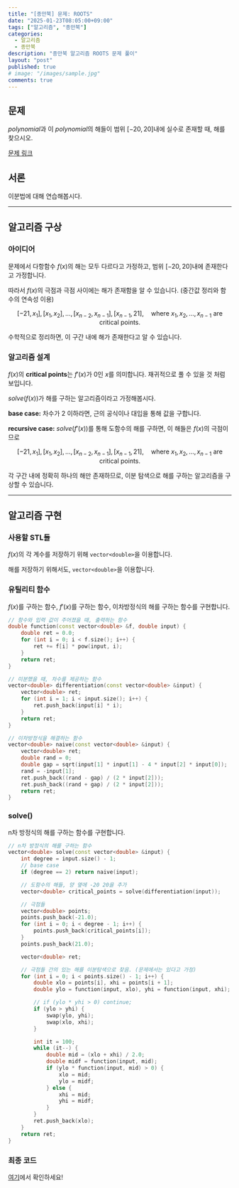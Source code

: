 ```yaml
---
title: "[종만북] 문제: ROOTS"
date: "2025-01-23T08:05:00+09:00"
tags: ["알고리즘", "종만북"]
categories:
  - 알고리즘
  - 종만북
description: "종만북 알고리즘 ROOTS 문제 풀이"
layout: "post"
published: true
# image: "/images/sample.jpg"
comments: true
---
```


## 문제
$polynomial$과 이 $polynomial$의 해들이 범위 $[-20, 20]$내에 실수로 존재할 때, 해를 찾으시오.

[문제 링크](https://algospot.com/judge/problem/read/ROOTS)

## 서론
이분법에 대해 연습해봅시다.

* * *

## 알고리즘 구상
### 아이디어
문제에서 다항함수 $f(x)$의 해는 모두 다르다고 가정하고, 범위 $[-20, 20]$내에 존재한다고 가정합니다.

따라서 $f(x)$의 극점과 극점 사이에는 해가 존재함을 알 수 있습니다. (중간값 정리와 함수의 연속성 이용)

$$
[-21, x_1], \, [x_1, x_2], \, \ldots, [x_{n-2}, x_{n-1}], [x_{n-1}, 21], \quad \text{where } x_1, x_2, \ldots, x_{n-1} \text{ are critical points.}
$$

수학적으로 정리하면, 이 구간 내에 해가 존재한다고 알 수 있습니다.

### 알고리즘 설계
$f(x)$의 **critical points**는 $f'(x)$가 $0$인 $x$를 의미합니다. 재귀적으로 풀 수 있을 것 처럼 보입니다.

$solve(f(x))$가 해를 구하는 알고리즘이라고 가정해봅시다.

**base case:** 차수가 2 이하라면, 근의 공식이나 대입을 통해 값을 구합니다.

**recursive case:**
$solve(f'(x))$를 통해 도함수의 해를 구하면, 이 해들은 $f(x)$의 극점이므로 

$$
[-21, x_1], \, [x_1, x_2], \, \ldots, [x_{n-2}, x_{n-1}], [x_{n-1}, 21], \quad \text{where } x_1, x_2, \ldots, x_{n-1} \text{ are critical points.}
$$

각 구간 내에 정확히 하나의 해만 존재하므로, 이분 탐색으로 해를 구하는 알고리즘을 구상할 수 있습니다.

* * *

## 알고리즘 구현
### 사용할 STL들
$f(x)$의 각 계수를 저장하기 위해 `vector<double>`을 이용합니다.

해를 저장하기 위해서도, `vector<double>`을 이용합니다.

### 유틸리티 함수
$f(x)$를 구하는 함수, $f'(x)$를 구하는 함수, 이차방정식의 해를 구하는 함수를 구현합니다.

```c++
// 함수와 입력 값이 주어졌을 때, 출력하는 함수
double function(const vector<double> &f, double input) {
    double ret = 0.0;
    for (int i = 0; i < f.size(); i++) {
        ret += f[i] * pow(input, i);
    }
    return ret;
}
```
```c++
// 미분했을 때, 차수를 제공하는 함수
vector<double> differentiation(const vector<double> &input) {
    vector<double> ret;
    for (int i = 1; i < input.size(); i++) {
        ret.push_back(input[i] * i);
    }
    return ret;
}
```
```c++
// 이차방정식을 해결하는 함수
vector<double> naive(const vector<double> &input) {
    vector<double> ret;
    double rand = 0;
    double gap = sqrt(input[1] * input[1] - 4 * input[2] * input[0]);
    rand = -input[1];
    ret.push_back((rand - gap) / (2 * input[2]));
    ret.push_back((rand + gap) / (2 * input[2]));
    return ret;
}
```

### solve()
n차 방정식의 해를 구하는 함수를 구현합니다.

```c++
// n차 방정식의 해를 구하는 함수
vector<double> solve(const vector<double> &input) {
    int degree = input.size() - 1;
    // base case
    if (degree == 2) return naive(input);

    // 도함수의 해들, 양 옆에 -20 20을 추가
    vector<double> critical_points = solve(differentiation(input));

    // 극점들
    vector<double> points;
    points.push_back(-21.0);
    for (int i = 0; i < degree - 1; i++) {
        points.push_back(critical_points[i]);
    }
    points.push_back(21.0);

    vector<double> ret;

    // 극점들 간의 있는 해를 이분탐색으로 찾음. (문제에서는 있다고 가정)
    for (int i = 0; i < points.size() - 1; i++) {
        double xlo = points[i], xhi = points[i + 1];
        double ylo = function(input, xlo), yhi = function(input, xhi);

        // if (ylo * yhi > 0) continue;
        if (ylo > yhi) {
            swap(ylo, yhi);
            swap(xlo, xhi);
        }

        int it = 100;
        while (it--) {
            double mid = (xlo + xhi) / 2.0;
            double midf = function(input, mid);
            if (ylo * function(input, mid) > 0) {
                xlo = mid;
                ylo = midf;
            } else {
                xhi = mid;
                yhi = midf;
            }
        }
        ret.push_back(xlo);
    }
    return ret;
}
```

### 최종 코드
[여기](https://github.com/sossos5989/algospot/blob/main/roots.cc)에서 확인하세요!
